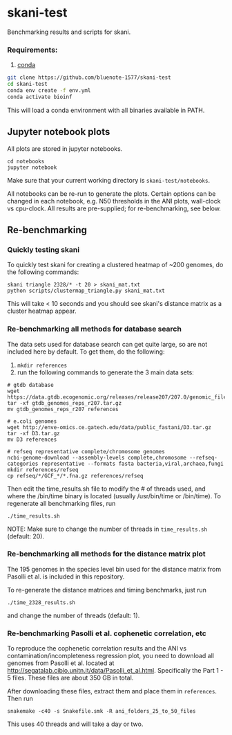 # skani-test

Benchmarking results and scripts for skani.

### Requirements:
1. [conda](https://www.anaconda.com/)

```sh
git clone https://github.com/bluenote-1577/skani-test
cd skani-test
conda env create -f env.yml
conda activate bioinf
```

This will load a conda environment with all binaries available in PATH. 

## Jupyter notebook plots

All plots are stored in jupyter notebooks. 

```
cd notebooks
jupyter notebook
```

Make sure that your current working directory is `skani-test/notebooks`.

All notebooks can be re-run to generate the plots. Certain options can be changed in each notebook, e.g. N50 thresholds in the ANI plots, wall-clock
vs cpu-clock. All results are pre-supplied; for re-benchmarking, see below. 

## Re-benchmarking

### Quickly testing skani

To quickly test skani for creating a clustered heatmap of ~200 genomes, do the following commands:

```
skani triangle 2328/* -t 20 > skani_mat.txt
python scripts/clustermap_triangle.py skani_mat.txt
```

This will take < 10 seconds and you should see skani's distance matrix as a cluster heatmap appear. 

### Re-benchmarking all methods for database search

The data sets used for database search can get quite large, so are not included here by default. To get them, do the following:

1. `mkdir references` 
2. run the following commands to generate the 3 main data sets:
```
# gtdb database
wget https://data.gtdb.ecogenomic.org/releases/release207/207.0/genomic_files_reps/gtdb_genomes_reps_r207.tar.gz
tar -xf gtdb_genomes_reps_r207.tar.gz
mv gtdb_genomes_reps_r207 references

# e.coli genomes
wget http://enve-omics.ce.gatech.edu/data/public_fastani/D3.tar.gz
tar -xf D3.tar.gz
mv D3 references

# refseq representative complete/chromosome genomes
ncbi-genome-download --assembly-levels complete,chromosome --refseq-categories representative --formats fasta bacteria,viral,archaea,fungi
mkdir references/refseq
cp refseq/*/GCF_*/*.fna.gz references/refseq
```

Then edit the time_results.sh file to modify the # of threads used, and where the /bin/time binary is located (usually /usr/bin/time or /bin/time). To regenerate
all benchmarking files, run 
```
./time_results.sh
```

NOTE: Make sure to change the number of threads in `time_results.sh` (default: 20).

### Re-benchmarking all methods for the distance matrix plot

The 195 genomes in the species level bin used for the distance matrix from Pasolli et al. is included in this repository.

To re-generate the distance matrices and timing benchmarks, just run 
```
./time_2328_results.sh
```

and change the number of threads (default: 1).

### Re-benchmarking Pasolli et al. cophenetic correlation, etc

To reproduce the cophenetic correlation results and the ANI vs contamination/incompleteness regression plot, you need to download all genomes from Pasolli et al. 
located at http://segatalab.cibio.unitn.it/data/Pasolli_et_al.html. Specifically the Part 1 - 5 files. These files are about 350 GB in total. 

After downloading these files, extract them and place them in `references`. Then run

`snakemake -c40 -s Snakefile.smk -R ani_folders_25_to_50_files`

This uses 40 threads and will take a day or two. 
